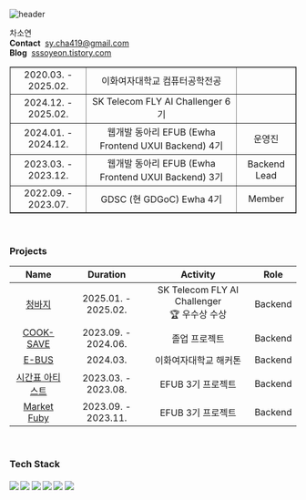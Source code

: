 ![header](https://capsule-render.vercel.app/api?type=blur&color=3182F6&height=200&section=headerr&text=Soyeon%20Cha&fontSize=50&fontColor=191F28)  

차소연  
**Contact**&nbsp; [sy.cha419@gmail.com](mailto:sy.cha419@gmail.com)  
**Blog**&nbsp; [sssoyeon.tistory.com](https://sssoyeon.tistory.com)  

<table border="" cellspacing="0" cellpadding="0" width="100%">
   <tr width="100%">
     <td align="center">2020.03. - 2025.02.</td>
     <td align="center">이화여자대학교 컴퓨터공학전공</td>
     <td align="center"></td>
   </tr>
   <tr>
     <td align="center">2024.12. - 2025.02.</td>
     <td align="center">SK Telecom FLY AI Challenger 6기</td>
     <td align="center"></td>
   </tr>
   <tr>
     <td align="center">2024.01. - 2024.12.</td>
     <td align="center">웹개발 동아리 EFUB (Ewha Frontend UXUI Backend) 4기</td>
     <td align="center">운영진</td>
   </tr>
     <tr>
     <td align="center">2023.03. - 2023.12.</td>
     <td align="center">웹개발 동아리 EFUB (Ewha Frontend UXUI Backend) 3기</td>
     <td align="center">Backend Lead</td>
   </tr>
   <tr">
     <td align="center">2022.09. - 2023.07.</td>
     <td align="center">GDSC (현 GDGoC) Ewha 4기 </td>
     <td align="center">Member</td>
   </tr>
 </table>
<br>

### Projects
|Name|Duration|Activity|Role|
|:--:|:------:|:------:|:--:|
|[청바지](https://github.com/Passion-4/Jeans-BE)|2025.01. - 2025.02.|SK Telecom FLY AI Challenger<br>🏆 우수상 수상|Backend|
|[COOK-SAVE](https://github.com/EWHA-CAPSTONE-COOKSAVE/cooksave-back)|2023.09. - 2024.06.|졸업 프로젝트|Backend|
|[E-BUS](https://github.com/E-BUS/SERVER)|2024.03.|이화여자대학교 해커톤|Backend|
|[시간표 아티스트](https://github.com/SamwaMoney/Timetable-Artist-back)|2023.03. - 2023.08.|EFUB 3기 프로젝트|Backend|
|[Market Fuby](https://github.com/MARKETFUBY/MARKETFUBY-BACK)|2023.09. - 2023.11.|EFUB 3기 프로젝트|Backend|
<br>

### Tech Stack
  <h5>
    <img src="https://img.shields.io/badge/Spring Boot-6DB33F?style=flat-square&logo=springboot&logoColor=white"/>
    <img src="https://img.shields.io/badge/Java-0B6FB6?style=flat-square&logo=java&logoColor=white"/>
    <img src="https://img.shields.io/badge/MySQL-4479A1?style=flat-square&logo=mysql&logoColor=white"/>
    <img src="https://img.shields.io/badge/AWS-232F3E?style=flat-square&logo=amazonaws&logoColor=white"/>
    <img src="https://img.shields.io/badge/Python-3776AB?style=flat-square&logo=python&logoColor=white"/>
    <img src="https://img.shields.io/badge/C++-00599C?style=flat-square&logo=cplusplus&logoColor=white"/>
    <br><br/>
  </h5>
</h2>
